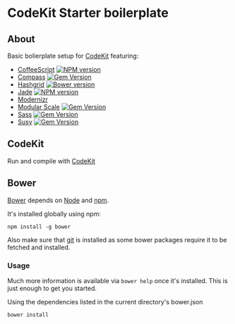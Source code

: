 # CodeKit Starter boilerplate

## About

Basic bolierplate setup for [CodeKit](http://incident57.com/codekit/) featuring:

* [CoffeeScript](http://coffeescript.org/) [![NPM version](https://badge.fury.io/js/coffeescript.png)](http://badge.fury.io/js/coffeescript)
* [Compass](http://compass-style.org/) [![Gem Version](https://badge.fury.io/rb/compass.png)](http://badge.fury.io/rb/compass)
* [Hashgrid](https://github.com/dotjay/hashgrid) [![Bower version](https://badge.fury.io/bo/hashgrid.png)](http://badge.fury.io/bo/hashgrid)
* [Jade](http://jade-lang/) [![NPM version](https://badge.fury.io/js/jade.png)](http://badge.fury.io/js/jade)
* [Modernizr](http://modernizr.com/) 
* [Modular Scale](https://github.com/Team-Sass/modular-scale/) [![Gem Version](https://badge.fury.io/rb/modular-scale.png)](http://badge.fury.io/rb/modular-scale)
* [Sass](http://sass-lang.com/) [![Gem Version](https://badge.fury.io/rb/sass.png)](http://badge.fury.io/rb/sass)
* [Susy](http://susy.oddbird.net/) [![Gem Version](https://badge.fury.io/rb/susy.png)](http://badge.fury.io/rb/susy)

## CodeKit

Run and compile with [CodeKit](http://incident57.com/codekit/)

## Bower

[Bower](http://bower.io/) depends on [Node](http://nodejs.org/) and [npm](http://npmjs.org/). 

It's installed globally using npm:

```
npm install -g bower
```

Also make sure that [git](http://git-scm.com/) is installed as some bower
packages require it to be fetched and installed.

### Usage

Much more information is available via `bower help` once it's installed. This
is just enough to get you started.

Using the dependencies listed in the current directory's bower.json

```
bower install
```
